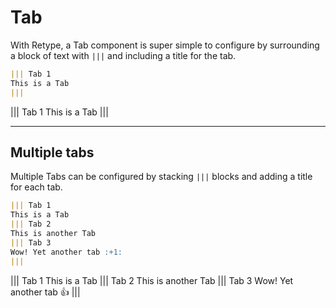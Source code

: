 # Tab

With Retype, a Tab component is super simple to configure by surrounding a block of text with `|||` and including a title for the tab.

```md
||| Tab 1
This is a Tab
|||
```

||| Tab 1
This is a Tab
|||

---

## Multiple tabs

Multiple Tabs can be configured by stacking `|||` blocks and adding a title for each tab.

```md
||| Tab 1
This is a Tab
||| Tab 2
This is another Tab
||| Tab 3
Wow! Yet another tab :+1:
|||
```

||| Tab 1
This is a Tab
||| Tab 2
This is another Tab
||| Tab 3
Wow! Yet another tab :+1:
|||
